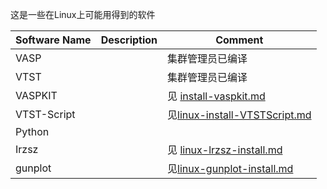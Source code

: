 这是一些在Linux上可能用得到的软件

|Software Name|Description|Comment|
|---|---|---|
|VASP| |集群管理员已编译|
|VTST| |集群管理员已编译|
|VASPKIT| |见  [install-vaspkit.md](..\05-VASP\install-vaspkit.md) |
|VTST-Script| |见[linux-install-VTSTScript.md](linux-install-VTSTScript.md)|
|Python| ||
|Irzsz| | 见  [linux-lrzsz-install.md](linux-lrzsz-install.md) |
|gunplot| | 见[linux-gunplot-install.md](linux-gunplot-install.md) |